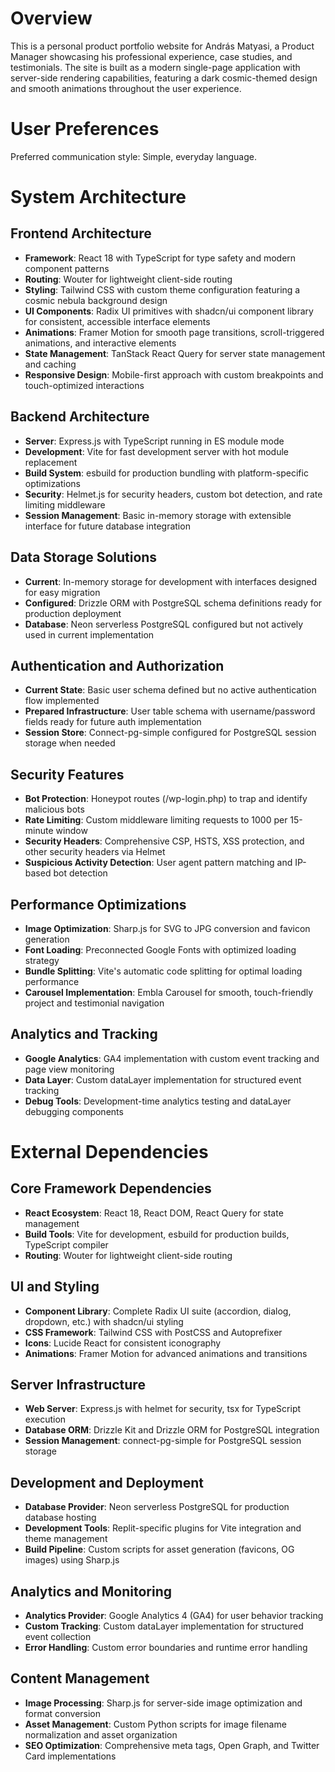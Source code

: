 # Overview

This is a personal product portfolio website for András Matyasi, a Product Manager showcasing his professional experience, case studies, and testimonials. The site is built as a modern single-page application with server-side rendering capabilities, featuring a dark cosmic-themed design and smooth animations throughout the user experience.

# User Preferences

Preferred communication style: Simple, everyday language.

# System Architecture

## Frontend Architecture
- **Framework**: React 18 with TypeScript for type safety and modern component patterns
- **Routing**: Wouter for lightweight client-side routing
- **Styling**: Tailwind CSS with custom theme configuration featuring a cosmic nebula background design
- **UI Components**: Radix UI primitives with shadcn/ui component library for consistent, accessible interface elements
- **Animations**: Framer Motion for smooth page transitions, scroll-triggered animations, and interactive elements
- **State Management**: TanStack React Query for server state management and caching
- **Responsive Design**: Mobile-first approach with custom breakpoints and touch-optimized interactions

## Backend Architecture
- **Server**: Express.js with TypeScript running in ES module mode
- **Development**: Vite for fast development server with hot module replacement
- **Build System**: esbuild for production bundling with platform-specific optimizations
- **Security**: Helmet.js for security headers, custom bot detection, and rate limiting middleware
- **Session Management**: Basic in-memory storage with extensible interface for future database integration

## Data Storage Solutions
- **Current**: In-memory storage for development with interfaces designed for easy migration
- **Configured**: Drizzle ORM with PostgreSQL schema definitions ready for production deployment
- **Database**: Neon serverless PostgreSQL configured but not actively used in current implementation

## Authentication and Authorization
- **Current State**: Basic user schema defined but no active authentication flow implemented
- **Prepared Infrastructure**: User table schema with username/password fields ready for future auth implementation
- **Session Store**: Connect-pg-simple configured for PostgreSQL session storage when needed

## Security Features
- **Bot Protection**: Honeypot routes (/wp-login.php) to trap and identify malicious bots
- **Rate Limiting**: Custom middleware limiting requests to 1000 per 15-minute window
- **Security Headers**: Comprehensive CSP, HSTS, XSS protection, and other security headers via Helmet
- **Suspicious Activity Detection**: User agent pattern matching and IP-based bot detection

## Performance Optimizations
- **Image Optimization**: Sharp.js for SVG to JPG conversion and favicon generation
- **Font Loading**: Preconnected Google Fonts with optimized loading strategy
- **Bundle Splitting**: Vite's automatic code splitting for optimal loading performance
- **Carousel Implementation**: Embla Carousel for smooth, touch-friendly project and testimonial navigation

## Analytics and Tracking
- **Google Analytics**: GA4 implementation with custom event tracking and page view monitoring
- **Data Layer**: Custom dataLayer implementation for structured event tracking
- **Debug Tools**: Development-time analytics testing and dataLayer debugging components

# External Dependencies

## Core Framework Dependencies
- **React Ecosystem**: React 18, React DOM, React Query for state management
- **Build Tools**: Vite for development, esbuild for production builds, TypeScript compiler
- **Routing**: Wouter for lightweight client-side routing

## UI and Styling
- **Component Library**: Complete Radix UI suite (accordion, dialog, dropdown, etc.) with shadcn/ui styling
- **CSS Framework**: Tailwind CSS with PostCSS and Autoprefixer
- **Icons**: Lucide React for consistent iconography
- **Animations**: Framer Motion for advanced animations and transitions

## Server Infrastructure
- **Web Server**: Express.js with helmet for security, tsx for TypeScript execution
- **Database ORM**: Drizzle Kit and Drizzle ORM for PostgreSQL integration
- **Session Management**: connect-pg-simple for PostgreSQL session storage

## Development and Deployment
- **Database Provider**: Neon serverless PostgreSQL for production database hosting
- **Development Tools**: Replit-specific plugins for Vite integration and theme management
- **Build Pipeline**: Custom scripts for asset generation (favicons, OG images) using Sharp.js

## Analytics and Monitoring
- **Analytics Provider**: Google Analytics 4 (GA4) for user behavior tracking
- **Custom Tracking**: Custom dataLayer implementation for structured event collection
- **Error Handling**: Custom error boundaries and runtime error handling

## Content Management
- **Image Processing**: Sharp.js for server-side image optimization and format conversion
- **Asset Management**: Custom Python scripts for image filename normalization and asset organization
- **SEO Optimization**: Comprehensive meta tags, Open Graph, and Twitter Card implementations